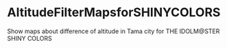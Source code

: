 # AltitudeFilterMapsforSHINYCOLORS
Show maps about difference of altitude in Tama city for THE IDOLM@STER SHINY COLORS
